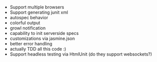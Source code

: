  * Support multiple browsers
 * Support generating junit xml
 * autospec behavior
 * colorful output
 * growl notification
 * capability to init serverside specs
 * customizations via jasmine.json
 * better error handling
 * actually TDD all this code :)
 * Support headless testing via HtmlUnit (do they support websockets?)
